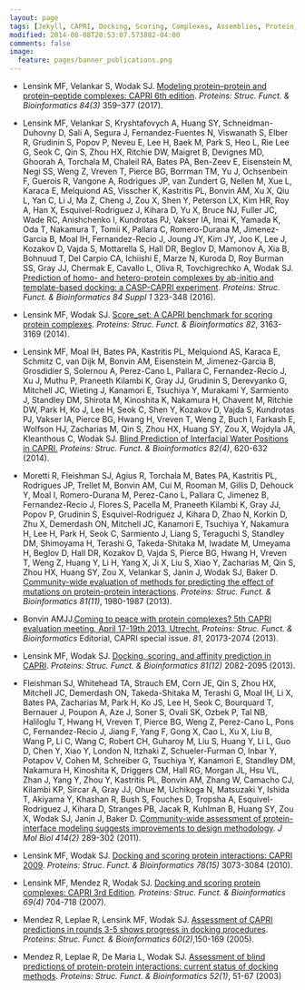 ```yaml
---
layout: page 
tags: [Jekyll, CAPRI, Docking, Scoring, Complexes, Assemblies, Protein, Structure]
modified: 2014-08-08T20:53:07.573882-04:00
comments: false
image:
  feature: pages/banner_publications.png
---
```


* Lensink MF, Velankar S, Wodak SJ. [Modeling protein–protein and protein–peptide complexes: CAPRI 6th edition](http://dx.doi.org/doi:10.1002/prot.25215). _Proteins: Struc. Funct. &amp; Bioinformatics_ *84(3)* 359–377 (2017).

* Lensink MF, Velankar S, Kryshtafovych A, Huang SY, Schneidman-Duhovny D, Sali A, Segura J, Fernandez-Fuentes N, Viswanath S, Elber R, Grudinin S, Popov P, Neveu E, Lee H, Baek M, Park S, Heo L, Rie Lee G, Seok C, Qin S, Zhou HX, Ritchie DW, Maigret B, Devignes MD, Ghoorah A, Torchala M, Chaleil RA, Bates PA, Ben-Zeev E, Eisenstein M, Negi SS, Weng Z, Vreven T, Pierce BG, Borrman TM, Yu J, Ochsenbein F, Guerois R, Vangone A, Rodrigues JP, van Zundert G, Nellen M, Xue L, Karaca E, Melquiond AS, Visscher K, Kastritis PL, Bonvin AM, Xu X, Qiu L, Yan C, Li J, Ma Z, Cheng J, Zou X, Shen Y, Peterson LX, Kim HR, Roy A, Han X, Esquivel-Rodriguez J, Kihara D, Yu X, Bruce NJ, Fuller JC, Wade RC, Anishchenko I, Kundrotas PJ, Vakser IA, Imai K, Yamada K, Oda T, Nakamura T, Tomii K, Pallara C, Romero-Durana M, Jimenez-Garcia B, Moal IH, Fernandez-Recio J, Joung JY, Kim JY, Joo K, Lee J, Kozakov D, Vajda S, Mottarella S, Hall DR, Beglov D, Mamonov A, Xia B, Bohnuud T, Del Carpio CA, Ichiishi E, Marze N, Kuroda D, Roy Burman SS, Gray JJ, Chermak E, Cavallo L, Oliva R, Tovchigrechko A, Wodak SJ. [Prediction of homo- and hetero-protein complexes by ab-initio and template-based docking: a CASP-CAPRI experiment](http://dx.doi.org/doi:10.1002/prot.25007). _Proteins: Struc. Funct. &amp; Bioinformatics_ *84 Suppl 1* 323-348 (2016).

* Lensink MF, Wodak SJ. [Score_set: A CAPRI benchmark for scoring protein complexes](http://dx.doi.org/doi:10.1002/prot.24678). _Proteins: Struc. Funct. &amp; Bioinformatics_ *82*, 3163-3169 (2014).

* Lensink MF, Moal IH, Bates PA, Kastritis PL, Melquiond AS, Karaca E, Schmitz C, van Dijk M, Bonvin AM, Eisenstein M, Jimenez-Garcia B, Grosdidier S, Solernou A, Perez-Cano L, Pallara C, Fernandez-Recio J, Xu J, Muthu P, Praneeth Kilambi K, Gray JJ, Grudinin S, Derevyanko G, Mitchell JC, Wieting J, Kanamori E, Tsuchiya Y, Murakami Y, Sarmiento J, Standley DM, Shirota M, Kinoshita K, Nakamura H, Chavent M, Ritchie DW, Park H, Ko J, Lee H, Seok C, Shen Y, Kozakov D, Vajda S, Kundrotas PJ, Vakser IA, Pierce BG, Hwang H, Vreven T, Weng Z, Buch I, Farkash E, Wolfson HJ, Zacharias M, Qin S, Zhou HX, Huang SY, Zou X, Wojdyla JA, Kleanthous C, Wodak SJ. [Blind Prediction of Interfacial Water Positions in CAPRI.](http://dx.doi.org/doi:10.1002/prot.24439) _Proteins: Struc. Funct. &amp; Bioinformatics_ *82(4)*, 620-632 (2014).

* Moretti R, Fleishman SJ, Agius R, Torchala M, Bates PA, Kastritis PL, Rodrigues JP, Trellet M, Bonvin AM, Cui M, Rooman M, Gillis D, Dehouck Y, Moal I, Romero-Durana M, Perez-Cano L, Pallara C, Jimenez B, Fernandez-Recio J, Flores S, Pacella M, Praneeth Kilambi K, Gray JJ, Popov P, Grudinin S, Esquivel-Rodriguez J, Kihara D, Zhao N, Korkin D, Zhu X, Demerdash ON, Mitchell JC, Kanamori E, Tsuchiya Y, Nakamura H, Lee H, Park H, Seok C, Sarmiento J, Liang S, Teraguchi S, Standley DM, Shimoyama H, Terashi G, Takeda-Shitaka M, Iwadate M, Umeyama H, Beglov D, Hall DR, Kozakov D, Vajda S, Pierce BG, Hwang H, Vreven T, Weng Z, Huang Y, Li H, Yang X, Ji X, Liu S, Xiao Y, Zacharias M, Qin S, Zhou HX, Huang SY, Zou X, Velankar S, Janin J, Wodak SJ, Baker D. [Community-wide evaluation of methods for predicting the effect of mutations on protein-protein interactions](http://dx.doi.org/doi:10.1002/prot.24356). _Proteins: Struc. Funct. &amp; Bioinformatics_ *81(11)*, 1980-1987 (2013).

* Bonvin AMJJ.[Coming to peace with protein complexes? 5th CAPRI evaluation meeting, April 17-19th 2013, Utrecht.](http://dx.doi.org/doi:10.1002/prot.24431) _Proteins: Struc. Funct. &amp; Bioinformatics_ Editorial, CAPRI special issue. *81*, 20173-2074 (2013).

* Lensink MF, Wodak SJ. [Docking, scoring, and affinity prediction in CAPRI](http://dx.doi.org/doi:10.1002/prot.24428). _Proteins: Struc. Funct. &amp; Bioinformatics_  *81(12)* 2082-2095 (2013).

* Fleishman SJ, Whitehead TA, Strauch EM, Corn JE, Qin S, Zhou HX, Mitchell JC, Demerdash ON, Takeda-Shitaka M, Terashi G, Moal IH, Li X, Bates PA, Zacharias M, Park H, Ko JS, Lee H, Seok C, Bourquard T, Bernauer J, Poupon A, Aze J, Soner S, Ovali SK, Ozbek P, Tal NB, Haliloglu T, Hwang H, Vreven T, Pierce BG, Weng Z, Perez-Cano L, Pons C, Fernandez-Recio J, Jiang F, Yang F, Gong X, Cao L, Xu X, Liu B, Wang P, Li C, Wang C, Robert CH, Guharoy M, Liu S, Huang Y, Li L, Guo D, Chen Y, Xiao Y, London N, Itzhaki Z, Schueler-Furman O, Inbar Y, Potapov V, Cohen M, Schreiber G, Tsuchiya Y, Kanamori E, Standley DM, Nakamura H, Kinoshita K, Driggers CM, Hall RG, Morgan JL, Hsu VL, Zhan J, Yang Y, Zhou Y, Kastritis PL, Bonvin AM, Zhang W, Camacho CJ, Kilambi KP, Sircar A, Gray JJ, Ohue M, Uchikoga N, Matsuzaki Y, Ishida T, Akiyama Y, Khashan R, Bush S, Fouches D, Tropsha A, Esquivel-Rodriguez J, Kihara D, Stranges PB, Jacak R, Kuhlman B, Huang SY, Zou X, Wodak SJ, Janin J, Baker D. [Community-wide assessment of protein-interface modeling suggests improvements to design methodology](http://dx.doi.org/doi:10.1016/j.jmb.2011.09.031). _J Mol Biol_ *414(2)* 289-302 (2011).

* Lensink MF, Wodak SJ. [Docking and scoring protein interactions: CAPRI 2009](http://dx.doi.org/doi:10.1002/prot.22818). _Proteins: Struc. Funct. &amp; Bioinformatics_ *78(15)* 3073-3084 (2010).

* Lensink MF, Mendez R, Wodak SJ. [Docking and scoring protein complexes: CAPRI 3rd Edition](http://dx.doi.org/doi:10.1002/prot.21804). _Proteins: Struc. Funct. &amp; Bioinformatics_ *69(4)* 704-718 (2007).

* Mendez R, Leplae R, Lensink MF, Wodak SJ. [Assessment of CAPRI predictions in rounds 3-5 shows progress in docking procedures](http://dx.doi.org/doi:10.1002/prot.20551). _Proteins: Struc. Funct. &amp; Bioinformatics_ *60(2)*,150-169 (2005).

* Mendez R, Leplae R, De Maria L, Wodak SJ. [Assessment of blind predictions of protein-protein interactions: current status of docking methods](http://dx.doi.org/doi:10.1002/prot.10393). _Proteins: Struc. Funct. &amp; Bioinformatics_ *52(1)*, 51-67 (2003)

